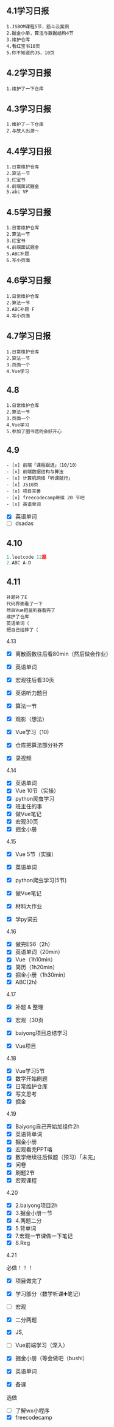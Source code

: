## 4.1学习日报
```
1.JSBOM课程5节，筋斗云案例
2.掘金小册，算法与数据结构4节
3.维护仓库
4.看红宝书10页
5.你不知道的JS，10页
```

## 4.2学习日报
```
1.维护了一下仓库
```

## 4.3学习日报
```
1.维护了一下仓库
2.与故人出游～
```

## 4.4学习日报
```
1.日常维护仓库
2.算法一节
3.红宝书
4.前端面试掘金
5.abc VP
```

## 4.5学习日报
```
1.日常维护仓库
2.算法一节
3.红宝书
4.前端面试掘金
5.ABC补题
6.写小页面
```

## 4.6学习日报
```
1.日常维护仓库
2.算法一节
3.ABC补题 F
4.写小页面
```

## 4.7学习日报
```
1.日常维护仓库
2.算法一节
3.页面一个
4.Vue学习
```

## 4.8
```
1.日常维护仓库
2.算法一节
3.页面一个
4.Vue学习
5.参加了图书馆的会好开心
```

## 4.9
```
- [x] 前端「课程跟进」（10/10）
- [x] 前端数据结构与算法
- [x] 计算机网络「听课就行」
- [x] JS10页
- [x] 项目完善
- [x] freecodecamp继续 20 节吧
- [x] 英语单词
```

- [x] 英语单词
- [ ] dsadas

## 4.10
```js
1.leetcode 12题
2.ABC A-D
```

## 4.11
```
补题补了E
代码界面看了一下
然后Vue把监听器看完了
维护了仓库
英语单词（
把自己给摔了（
```

4.13

- [x] 离散函数往后看80min（然后做会作业）
- [x] 英语单词
- [x] 宏观往后看30页
- [x] 英语听力题目
- [x] 算法一节
- [x] 观影（想法）
- [x] Vue学习（10)
- [x] 仓库把算法部分补齐
- [x] 录视频


4.14
- [x] 英语单词
- [x] Vue 10节（实操）
- [x] python爬虫学习
- [x] 班主任的事
- [x] 做Vue笔记
- [x] 宏观30页
- [x] 掘金小册

4.15
- [x] Vue 5节（实操）
- [x] 英语单词
- [x] python爬虫学习(5节)
- [x] 做Vue笔记
- [x] 材料大作业
- [x] 学py词云


4.16
- [x] 做完ES6（2h）
- [x] 英语单词（20min）
- [x] Vue（1h10min）
- [x] 简历（1h20min）
- [x] 掘金小册（1h30min）
- [x] ABC(2h)

4.17

- [x] 补题 & 整理
- [x] 宏观（30页
- [x] baiyong项目总结学习
- [x] Vue项目



4.18
- [x] Vue学习5节
- [x] 数学开始刷题
- [x] 日常维护仓库
- [x] 写文思考
- [x] 掘金

4.19

- [x] Baiyong自己开始加组件2h
- [x] 英语背单词
- [x] 掘金小册
- [x] 宏观看完PPT咯
- [x] 数学继续往后做题（预习）「未完」
- [x] 问卷
- [x] 刷题2节
- [x] 宏观课程

4.20
- [x] 2.baiyong项目2h
- [x] 3.掘金小册一节
- [x] 4.两题二分
- [x] 5.背单词
- [x] 7.宏观一节课做一下笔记
- [x] 8.Reg

4.21

必做！！！
- [x] 项目做完了
- [x] 学习部分（数学听课➕笔记）
- [ ] 宏观
- [x] 二分两题
- [x] JS,
- [ ] Vue前端学习（深入）
- [x] 掘金小册（等会做吧（bushi）
- [x] 英语单词
- [x] 备课


选做
- [ ] 了解wx小程序
- [x] freecodecamp
